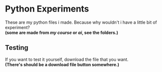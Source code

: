 # Python Experiments
These are my python files i made. Because why wouldn't i have a little bit of experiment?  
**(some are made from _my course_ or _ai_, see the folders.)**

## Testing
If you want to test it yourself, download the file that you want.  
**(There's should be a download file button somewhere.)**